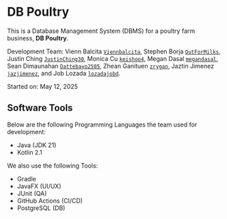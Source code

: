 # DB Poultry

This is a Database Management System (DBMS) for a poultry farm business, **DB Poultry**.

Development Team: Vienn Balcita [`Viennbalcita`](https://github.com/Viennbalcita), Stephen Borja [`OutForMilks`](https://github.com/OutForMilks), Justin Ching [`JustinChing30`](https://github.com/JustinChing30), Monica Cu [`keishoo4`](https://github.com/keishoo4), Megan Dasal [`megandasal`](https://github.com/megandasal), Sean Dimaunahan [`Dattebayo2505`](https://github.com/Dattebayo2505), Zhean Ganituen [`zrygan`](https://github.com/zrygan), Jaztin Jimenez [`jazjimenez`](https://github.com/jazjimenez), and Job Lozada [`lozadajobd`](https://github.com/lozadajobd).

Started on: May 12, 2025

## Software Tools

Below are the following Programming Languages the team used for development:

- Java (JDK 21)
- Kotlin 2.1

We also use the following Tools:

- Gradle
- JavaFX (UI/UX)
- JUnit (QA)
- GitHub Actions (CI/CD)
- PostgreSQL (DB)
